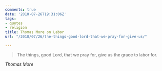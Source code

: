 ```yaml
---
comments: true
date: '2010-07-26T19:31:06Z'
tags:
- quotes
- religion
title: Thomas More on Labor
url: "/2010/07/26/the-things-good-lord-that-we-pray-for-give-us/"

---
```

<blockquote class="big">The things, good Lord, that we pray for, give us the grace to
labor for.</blockquote>

<cite class="big">Thomas More</cite>





